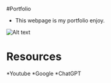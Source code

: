 #Portfolio

* This webpage is my portfolio enjoy.




![Alt text](<Screenshot 2023-08-18 at 21-35-10 Robert Ruffin's Portfolio.png>)

# Resources 
*Youtube
*Google
*ChatGPT
